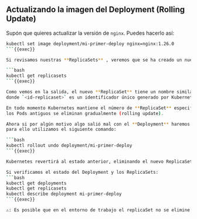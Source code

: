 ﻿## Actualizando la imagen del Deployment (Rolling Update)

Supón que quieres actualizar la versión de `nginx`. Puedes hacerlo así:

```bash
kubectl set image deployment/mi-primer-deploy nginx=nginx:1.26.0
```{{exec}}

Si revisamos nuestras **ReplicaSets** , veremos que se ha creado un nuevo **ReplicaSet** para la nueva versión de la imagen:

```bash
kubectl get replicasets
```{{exec}}

Como vemos en la salida, el nuevo **ReplicaSet** tiene un nombre similar a `mi-primer-deploy-<id-replicaset>`,
donde `<id-replicaset>` es un identificador único generado por Kubernetes.

En todo momento Kubernetes mantiene el número de **ReplicaSet** especificado en el Deployment, y
los Pods antiguos se eliminan gradualmente (rolling update).

Ahora si por algún motivo algo salió mal con el **Deployment** haremos un **rollback**, volveremos a la versión anterior,
para ello utilizamos el siguiente comando:

```bash
kubectl rollout undo deployment/mi-primer-deploy
```{{exec}}

Kubernetes revertirá al estado anterior, eliminando el nuevo ReplicaSet y restaurando los Pods de la versión anterior.

Si verificamos el estado del Deployment y los ReplicaSets:
```bash
kubectl get deployments
kubectl get replicasets
kubectl describe deployment mi-primer-deploy
```{{exec}}

⚠️: Es posible que en el entorno de trabajo el replicaSet no se elimine inmediatamente, ya que Kubernetes puede mantenerlo por un tiempo para facilitar el rollback, estableciendo el ReplicaSet con valores de `0`.
